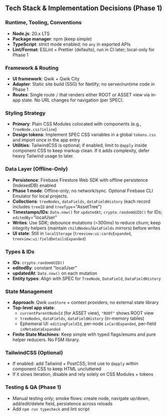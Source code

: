 ## Tech Stack & Implementation Decisions (Phase 1)

### Runtime, Tooling, Conventions
- **Node.js**: 20.x LTS
- **Package manager**: npm (keep simple)
- **TypeScript**: strict mode enabled; no `any` in exported APIs
- **Lint/Format**: ESLint + Prettier (defaults), run in CI later; local-only for Phase 1

### Framework & Routing
- **UI framework**: Qwik + Qwik City
- **Adapter**: Static site build (SSG) for Netlify; no server/runtime code in Phase 1
- **Routes**: Single route `/` that renders either ROOT or ASSET view via in-app state. No URL changes for navigation (per SPEC).

### Styling Strategy
- **Primary**: Plain CSS Modules colocated with components (e.g., `TreeNode.css?inline`)
- **Design tokens**: Implement SPEC CSS variables in a global `tokens.css` and import once in the app entry
- **Utilities**: TailwindCSS is optional; if enabled, limit to `@apply` inside component CSS to keep markup clean. If it adds complexity, defer heavy Tailwind usage to later.

### Data Layer (Offline-Only)
- **Persistence**: Firebase Firestore Web SDK with offline persistence (IndexedDB) enabled
- **Phase 1 mode**: Offline-only; no network/sync. Optional Firebase CLI Emulator for local projects.
- **Collections**: `treeNodes`, `dataFields`, `dataFieldHistory` (each record includes `treeID` and `treeType`="AssetTree")
- **Timestamps/IDs**: `Date.now()` for `updatedAt`; `crypto.randomUUID()` for IDs; `editedBy`="localUser"
- **Writes**: Use SDK; debounce mutations (~300ms) to reduce churn; keep integrity helpers (maintain `childNodes`/`dataFields` mirrors) before writes
- **UI state**: Still in `localStorage` (`treeview:ui:cardsExpanded`, `treeview:ui:fieldDetailsExpanded`)

### Types & IDs
- **IDs**: `crypto.randomUUID()`
- **editedBy**: constant "localUser"
- **updatedAt**: `Date.now()` on each mutation
- **Entity types**: Align with SPEC for `TreeNode`, `DataField`, `DataFieldHistory`

### State Management
- **Approach**: Qwik `useStore` + context providers; no external state library
- **Top-level app state**:
  - `currentParentNodeId` (for ASSET view), `"ROOT"` shows ROOT view
  - `treeNodes`, `dataFields`, `dataFieldHistory` (in-memory tables)
  - Ephemeral UI: `editingFieldId`, per-node `isCardExpanded`, per-field `isMetadataExpanded`
- **Finite State Machines**: Keep simple with typed flags/enums and pure helper reducers. No FSM library.





### TailwindCSS (Optional)
- If enabled: add Tailwind + PostCSS; limit use to `@apply` within component CSS to keep HTML uncluttered
- If it slows iteration, disable and rely solely on CSS Modules + tokens

### Testing & QA (Phase 1)
- Manual testing only; smoke flows: create node, navigate up/down, add/edit/delete field, persistence across reloads
- Add `npm run typecheck` and lint script
